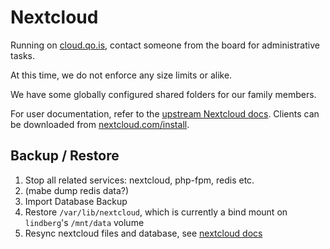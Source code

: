 # Nextcloud

Running on [cloud.qo.is](https://cloud.qo.is), contact someone from the board for administrative tasks.

At this time, we do not enforce any size limits or alike.

We have some globally configured shared folders for our family members.

For user documentation, refer to the [upstream Nextcloud docs](https://docs.nextcloud.com/server/stable/user_manual/en/). Clients can be downloaded from [nextcloud.com/install](https://nextcloud.com/install/).

## Backup / Restore

1. Stop all related services: nextcloud, php-fpm, redis etc.
1. (mabe dump redis data?)
1. Import Database Backup
1. Restore `/var/lib/nextcloud`, which is currently a bind mount on `lindberg`'s `/mnt/data` volume
1. Resync nextcloud files and database, see [nextcloud docs](https://docs.nextcloud.com/server/latest/admin_manual/maintenance/restore.html)
